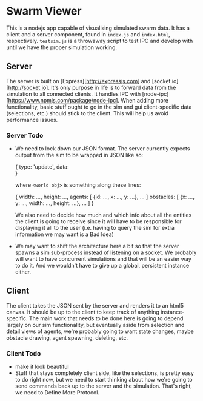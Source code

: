 # Swarm Viewer #

This is a nodejs app capable of visualising simulated swarm data. It has a client
and a server component, found in `index.js` and `index.html`, respectively.
`testsim.js` is a throwaway script to test IPC and develop with until we have the
proper simulation working.

## Server ##

The server is built on [Express][http://expressjs.com] and [socket.io][http://socket.io].
It's only purpose in life is to forward data from the simulation to all connected
clients. It handles IPC with [node-ipc][https://www.npmjs.com/package/node-ipc].
When adding more functionality, basic stuff ought to go in the sim and gui
client-specific data (selections, etc.) should stick to the client. This will help
us avoid performance issues.

### Server Todo ###

- We need to lock down our JSON format. The server currently expects output from
  the sim to be wrapped in JSON like so:

    {
      type: 'update',
      data: <world obj>     
    }

  where `<world obj>` is something along these lines:

    {
      width: ...,
      height: ...,
      agents: [ {id: ..., x: ..., y: ...}, ... ]
      obstacles: [ {x: ..., y: ..., width: ..., height: ...}, ... ]
    }

  We also need to decide how much and which info about all the entities the client
  is going to receive since it will have to be responsible for displaying it all
  to the user (i.e. having to query the sim for extra information we may want is
  a Bad Idea)

- We may want to shift the architecture here a bit so that the server spawns a sim
  sub-process instead of listening on a socket. We probably will want to have
  concurrent simulations and that will be an easier way to do it. And we wouldn't
  have to give up a global, persistent instance either.

## Client ##

The client takes the JSON sent by the server and renders it to an html5 canvas.
It should be up to the client to keep track of anything instance-specific. The
main work that needs to be done here is going to depend largely on our sim functionality,
but eventually aside from selection and detail views of agents, we're probably going to
want state changes, maybe obstacle drawing, agent spawning, deleting, etc.

### Client Todo ###

- make it look beautiful
- Stuff that stays completely client side, like the selections, is pretty easy
  to do right now, but we need to start thinking about how we're going to send
  commands back up to the server and the simulation. That's right, we need to
  Define More Protocol.
